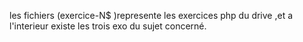 les fichiers (exercice-N$ )represente les exercices php du drive ,et a l'interieur existe les trois exo du sujet concerné.